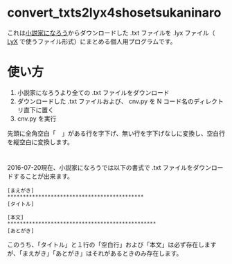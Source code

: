 # convert_txts2lyx4shosetsukaninaro
これは[小説家になろう](http://syosetu.com/)からダウンロードした .txt ファイルを .lyx ファイル（ [LyX](http://www.lyx.org/) で使うファイル形式）にまとめる個人用プログラムです。

# 使い方
1. 小説家になろうより全ての .txt ファイルをダウンロード
2. ダウンロードした .txt ファイルおよび、 cnv.py を N コード名のディレクトリ直下に置く
3. cnv.py を実行

先頭に全角空白「　」がある行を字下げ、無い行を字下げなしに変換し、空白行を縦空白に変換します。

#
2016-07-20現在、小説家になろうでは以下の書式で .txt ファイルをダウンロードすることが出来ます。

```
[まえがき]
********************************************
[タイトル]

[本文]
************************************************
[あとがき]
```

このうち、「タイトル」と１行の「空白行」および「本文」は必ず存在しますが、「まえがき」「あとがき」はそれがあるときのみ存在します。
